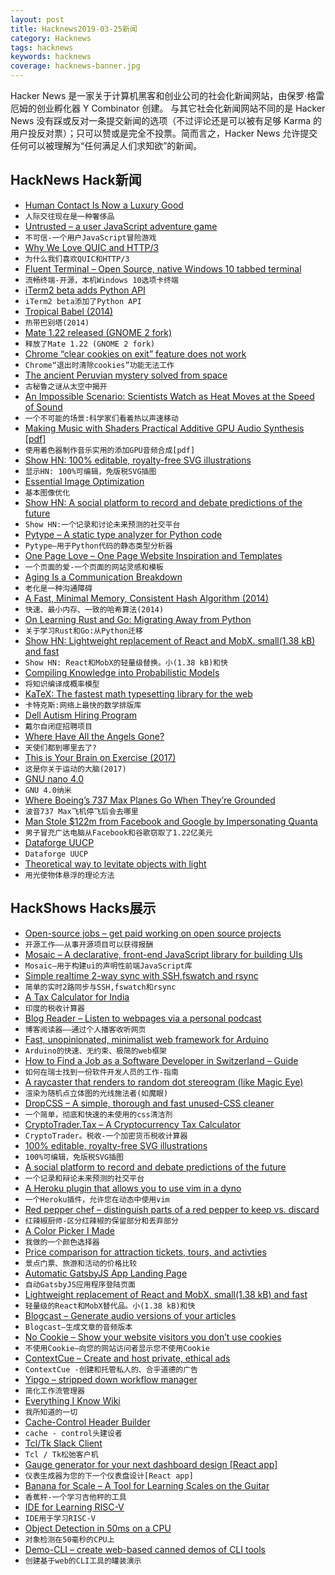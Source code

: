 ```yaml
---
layout: post
title: Hacknews2019-03-25新闻
category: Hacknews
tags: hacknews
keywords: hacknews
coverage: hacknews-banner.jpg
---
```


Hacker News 是一家关于计算机黑客和创业公司的社会化新闻网站，由保罗·格雷厄姆的创业孵化器 Y Combinator 创建。
与其它社会化新闻网站不同的是 Hacker News 没有踩或反对一条提交新闻的选项（不过评论还是可以被有足够 Karma 的用户投反对票）；只可以赞或是完全不投票。简而言之，Hacker News 允许提交任何可以被理解为“任何满足人们求知欲”的新闻。

## HackNews Hack新闻


- [Human Contact Is Now a Luxury Good](https://www.nytimes.com/2019/03/23/sunday-review/human-contact-luxury-screens.html)
- `人际交往现在是一种奢侈品`
- [Untrusted – a user JavaScript adventure game](https://alexnisnevich.github.io/untrusted/)
- `不可信-一个用户JavaScript冒险游戏`
- [Why We Love QUIC and HTTP/3](https://www.fastly.com/blog/why-fastly-loves-quic-http3)
- `为什么我们喜欢QUIC和HTTP/3`
- [Fluent Terminal – Open Source, native Windows 10 tabbed terminal](https://github.com/felixse/FluentTerminal)
- `流畅终端-开源，本机Windows 10选项卡终端`
- [iTerm2 beta adds Python API](https://iterm2.com/python-api/)
- `iTerm2 beta添加了Python API`
- [Tropical Babel (2014)](https://failedarchitecture.com/tropical-babel/)
- `热带巴别塔(2014)`
- [Mate 1.22 released (GNOME 2 fork)](https://mate-desktop.org/it/blog/2019-03-18-mate-1-22-released/)
- `释放了Mate 1.22 (GNOME 2 fork)`
- [Chrome “clear cookies on exit” feature does not work](https://superuser.com/questions/1298062/chrome-clear-cookies-on-exit-feature-does-not-work)
- `Chrome“退出时清除cookies”功能无法工作`
- [The ancient Peruvian mystery solved from space](http://www.bbc.com/future/story/20160408-the-ancient-peruvian-mystery-solved-from-space)
- `古秘鲁之谜从太空中揭开`
- [An Impossible Scenario: Scientists Watch as Heat Moves at the Speed of Sound](https://www.scientificamerican.com/article/scientists-watch-as-heat-moves-at-the-speed-of-sound/)
- `一个不可能的场景:科学家们看着热以声速移动`
- [Making Music with Shaders Practical Additive GPU Audio Synthesis [pdf]](http://www.graffathon.fi/2016/presentations/additive_slides.pdf)
- `使用着色器制作音乐实用的添加GPU音频合成[pdf]`
- [Show HN: 100% editable, royalty-free SVG illustrations](https://gallery.manypixels.co)
- `显示HN: 100%可编辑，免版税SVG插图`
- [Essential Image Optimization](https://images.guide/)
- `基本图像优化`
- [Show HN: A social platform to record and debate predictions of the future](https://www.predibly.com/)
- `Show HN:一个记录和讨论未来预测的社交平台`
- [Pytype – A static type analyzer for Python code](https://github.com/google/pytype)
- `Pytype—用于Python代码的静态类型分析器`
- [One Page Love – One Page Website Inspiration and Templates](https://onepagelove.com/)
- `一个页面的爱-一个页面的网站灵感和模板`
- [Aging Is a Communication Breakdown](http://nautil.us/issue/70/variables/aging-is-a-communication-breakdown)
- `老化是一种沟通障碍`
- [A Fast, Minimal Memory, Consistent Hash Algorithm (2014)](https://arxiv.org/abs/1406.2294)
- `快速、最小内存、一致的哈希算法(2014)`
- [On Learning Rust and Go: Migrating Away from Python](https://blog.liw.fi/posts/2019/03/24/on_learning_rust_and_go_migrating_away_from_python/)
- `关于学习Rust和Go:从Python迁移`
- [Show HN: Lightweight replacement of React and MobX. small(1.38 kB) and fast](https://github.com/PxyUp/FastDom)
- `Show HN: React和MobX的轻量级替换。小(1.38 kB)和快`
- [Compiling Knowledge into Probabilistic Models](http://willcrichton.net/notes/compiling-knowledge-probability/)
- `将知识编译成概率模型`
- [KaTeX: The fastest math typesetting library for the web](https://katex.org/)
- `卡特克斯:网络上最快的数学排版库`
- [Dell Autism Hiring Program](https://jobs.dell.com/neurodiversity)
- `戴尔自闭症招聘项目`
- [Where Have All the Angels Gone?](https://tomtunguz.com/where-have-all-the-angels-gone/)
- `天使们都到哪里去了?`
- [This is Your Brain on Exercise (2017)](https://www.outsideonline.com/2186146/your-brain-exercise)
- `这是你关于运动的大脑(2017)`
- [GNU nano 4.0](https://www.nano-editor.org/news.php)
- `GNU 4.0纳米`
- [Where Boeing’s 737 Max Planes Go When They’re Grounded](https://www.bloomberg.com/graphics/2019-boeing-737-max-map-where-planes-went-after-grounded/)
- `波音737 Max飞机停飞后会去哪里`
- [Man Stole $122m from Facebook and Google by Impersonating Quanta](https://boingboing.net/2019/03/24/evaldas-rimasauskas.html)
- `男子冒充广达电脑从Facebook和谷歌窃取了1.22亿美元`
- [Dataforge UUCP](https://uucp.dataforge.tk/)
- `Dataforge UUCP`
- [Theoretical way to levitate objects with light](https://www.caltech.edu/about/news/levitating-objects-light)
- `用光使物体悬浮的理论方法`


## HackShows Hacks展示

- [ Open-source jobs – get paid working on open source projects](https://github.com/t9tio/open-source-jobs#jobs)
- `开源工作——从事开源项目可以获得报酬`
- [ Mosaic – A declarative, front-end JavaScript library for building UIs](https://github.com/Authman2/Mosaic)
- `Mosaic—用于构建ui的声明性前端JavaScript库`
- [ Simple realtime 2-way sync with SSH,fswatch and rsync](https://github.com/francoisp/DuplexRsync)
- `简单的实时2路同步与SSH,fswatch和rsync`
- [ A Tax Calculator for India](https://github.com/kartickvad/Tax-Calculator)
- `印度的税收计算器`
- [ Blog Reader – Listen to webpages via a personal podcast](https://www.blogreader.com.au/)
- `博客阅读器——通过个人播客收听网页`
- [ Fast, unopinionated, minimalist web framework for Arduino](https://awot.net)
- `Arduino的快速、无约束、极简的web框架`
- [ How to Find a Job as a Software Developer in Switzerland – Guide](https://swissdevjobs.ch/blog/how-to-find-job-as-software-developer-in-switzerland-complete-guide)
- `如何在瑞士找到一份软件开发人员的工作-指南`
- [ A raycaster that renders to random dot stereogram (like Magic Eye)](https://github.com/ammonb/stereogram-raycaster)
- `渲染为随机点立体图的光线施法者(如魔眼)`
- [ DropCSS – A simple, thorough and fast unused-CSS cleaner](https://github.com/leeoniya/dropcss)
- `一个简单，彻底和快速的未使用的css清洁剂`
- [ CryptoTrader.Tax – A Cryptocurrency Tax Calculator](https://www.cryptotrader.tax)
- `CryptoTrader。税收-一个加密货币税收计算器`
- [ 100% editable, royalty-free SVG illustrations](https://gallery.manypixels.co)
- `100%可编辑，免版税SVG插图`
- [ A social platform to record and debate predictions of the future](https://www.predibly.com/)
- `一个记录和辩论未来预测的社交平台`
- [ A Heroku plugin that allows you to use vim in a dyno](https://github.com/jasonheecs/heroku-vim)
- `一个Heroku插件，允许您在动态中使用vim`
- [ Red pepper chef – distinguish parts of a red pepper to keep vs. discard](https://medium.com/@anthony_sarkis/red-pepper-chef-from-new-training-data-to-deployed-system-in-a-few-lines-of-code-8d25b77fe447)
- `红辣椒厨师-区分红辣椒的保留部分和丢弃部分`
- [ A Color Picker I Made](https://colorsupplyyy.com/app)
- `我做的一个颜色选择器`
- [ Price comparison for attraction tickets, tours, and activties](https://www.ticketlens.com/en)
- `景点门票、旅游和活动的价格比较`
- [ Automatic GatsbyJS App Landing Page](https://github.com/ImedAdel/automatic-gatsbyjs-app-landing-page)
- `自动GatsbyJS应用程序登陆页面`
- [ Lightweight replacement of React and MobX. small(1.38 kB) and fast](https://github.com/PxyUp/FastDom)
- `轻量级的React和MobX替代品。小(1.38 kB)和快`
- [ Blogcast – Generate audio versions of your articles](https://blogcast.host/)
- `Blogcast—生成文章的音频版本`
- [ No Cookie – Show your website visitors you don’t use cookies](https://no-cookie.kemp.app/)
- `不使用Cookie—向您的网站访问者显示您不使用Cookie`
- [ ContextCue – Create and host private, ethical ads](https://contextcue.com)
- `ContextCue -创建和托管私人的、合乎道德的广告`
- [ Yipgo – stripped down workflow manager](https://yipgo.com)
- `简化工作流管理器`
- [ Everything I Know Wiki](https://wiki.nikitavoloboev.xyz)
- `我所知道的一切`
- [ Cache-Control Header Builder](https://cache-control.sdgluck.now.sh)
- `cache - control头建设者`
- [ Tcl/Tk Slack Client](https://github.com/nickbarth/tkslack)
- `Tcl / Tk松弛客户机`
- [ Gauge generator for your next dashboard design [React app]](https://veerasundar.com/gauge-generator/)
- `仪表生成器为您的下一个仪表盘设计[React app]`
- [ Banana for Scale – A Tool for Learning Scales on the Guitar](https://banana.rocks)
- `香蕉秤-一个学习吉他秤的工具`
- [ IDE for Learning RISC-V](https://github.com/TheThirdOne/rars)
- `IDE用于学习RISC-V`
- [ Object Detection in 50ms on a CPU](https://medium.com/sugarkubes/openvino-quickstart-9501e6be2db9)
- `对象检测在50毫秒的CPU上`
- [ Demo-CLI – create web-based canned demos of CLI tools](https://demo-cli.dev/)
- `创建基于web的CLI工具的罐装演示`


